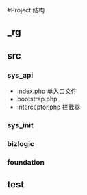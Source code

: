 #Project 结构

## _rg

## src

### sys_api

* index.php     单入口文件
* bootstrap.php  
* interceptor.php  拦截器

### sys_init

### bizlogic

### foundation


## test
